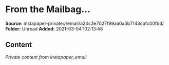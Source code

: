# From the Mailbag...

**Source:** instapaper-private://email/a24c3e7027f99aa0a3b7143cafc00fbd/
**Folder:** Unread
**Added:** 2021-03-04T02:13:48




## Content
*Private content from instapaper_email*
